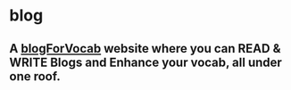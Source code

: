 # blog
## A [blogForVocab](https://blogforvocab.pythonanywhere.com/) website where you can READ & WRITE Blogs and Enhance your vocab, all under one roof.
